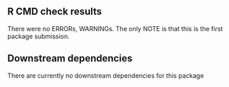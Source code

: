 ## R CMD check results

There were no ERRORs, WARNINGs. The only NOTE is that this is the first package submission.


## Downstream dependencies

There are currently no downstream dependencies for this package
